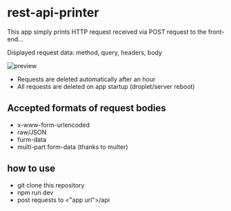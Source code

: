 # rest-api-printer

This app simply prints HTTP request received via POST request to the front-end...

Displayed request data: method, query, headers, body

![preview](https://github.com/repetitioestmaterstudiorum/rest-api-printer/blob/master/preview.png)

-   Requests are deleted automatically after an hour
-   All requests are deleted on app startup (droplet/server reboot)

## Accepted formats of request bodies

-   x-www-form-urlencoded
-   raw/JSON
-   furm-data
-   multi-part form-data (thanks to multer)

## how to use

-   git clone this repository
-   npm run dev
-   post requests to <"app url">/api
